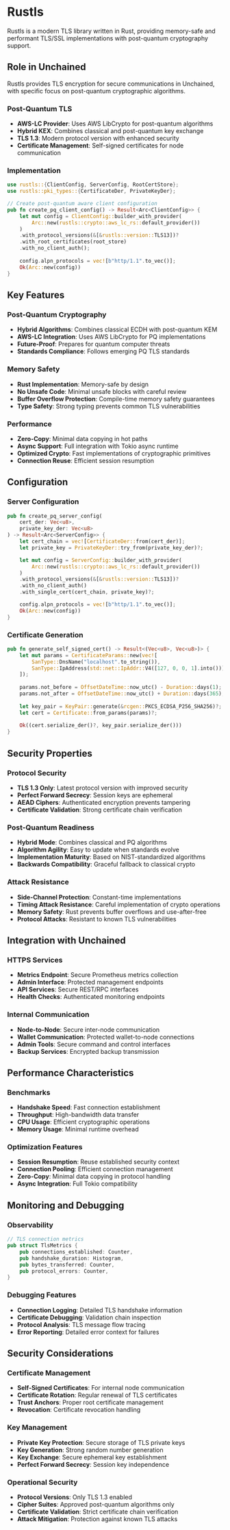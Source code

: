 # Rustls

Rustls is a modern TLS library written in Rust, providing memory-safe and performant TLS/SSL implementations with post-quantum cryptography support.

## Role in Unchained

Rustls provides TLS encryption for secure communications in Unchained, with specific focus on post-quantum cryptographic algorithms.

### Post-Quantum TLS
- **AWS-LC Provider**: Uses AWS LibCrypto for post-quantum algorithms
- **Hybrid KEX**: Combines classical and post-quantum key exchange
- **TLS 1.3**: Modern protocol version with enhanced security
- **Certificate Management**: Self-signed certificates for node communication

### Implementation

```rust
use rustls::{ClientConfig, ServerConfig, RootCertStore};
use rustls::pki_types::{CertificateDer, PrivateKeyDer};

// Create post-quantum aware client configuration
pub fn create_pq_client_config() -> Result<Arc<ClientConfig>> {
    let mut config = ClientConfig::builder_with_provider(
        Arc::new(rustls::crypto::aws_lc_rs::default_provider())
    )
    .with_protocol_versions(&[&rustls::version::TLS13])?
    .with_root_certificates(root_store)
    .with_no_client_auth();
    
    config.alpn_protocols = vec![b"http/1.1".to_vec()];
    Ok(Arc::new(config))
}
```

## Key Features

### Post-Quantum Cryptography
- **Hybrid Algorithms**: Combines classical ECDH with post-quantum KEM
- **AWS-LC Integration**: Uses AWS LibCrypto for PQ implementations
- **Future-Proof**: Prepares for quantum computer threats
- **Standards Compliance**: Follows emerging PQ TLS standards

### Memory Safety
- **Rust Implementation**: Memory-safe by design
- **No Unsafe Code**: Minimal unsafe blocks with careful review
- **Buffer Overflow Protection**: Compile-time memory safety guarantees
- **Type Safety**: Strong typing prevents common TLS vulnerabilities

### Performance
- **Zero-Copy**: Minimal data copying in hot paths
- **Async Support**: Full integration with Tokio async runtime
- **Optimized Crypto**: Fast implementations of cryptographic primitives
- **Connection Reuse**: Efficient session resumption

## Configuration

### Server Configuration
```rust
pub fn create_pq_server_config(
    cert_der: Vec<u8>, 
    private_key_der: Vec<u8>
) -> Result<Arc<ServerConfig>> {
    let cert_chain = vec![CertificateDer::from(cert_der)];
    let private_key = PrivateKeyDer::try_from(private_key_der)?;

    let mut config = ServerConfig::builder_with_provider(
        Arc::new(rustls::crypto::aws_lc_rs::default_provider())
    )
    .with_protocol_versions(&[&rustls::version::TLS13])?
    .with_no_client_auth()
    .with_single_cert(cert_chain, private_key)?;

    config.alpn_protocols = vec![b"http/1.1".to_vec()];
    Ok(Arc::new(config))
}
```

### Certificate Generation
```rust
pub fn generate_self_signed_cert() -> Result<(Vec<u8>, Vec<u8>)> {
    let mut params = CertificateParams::new(vec![
        SanType::DnsName("localhost".to_string()),
        SanType::IpAddress(std::net::IpAddr::V4([127, 0, 0, 1].into())),
    ]);
    
    params.not_before = OffsetDateTime::now_utc() - Duration::days(1);
    params.not_after = OffsetDateTime::now_utc() + Duration::days(365);
    
    let key_pair = KeyPair::generate(&rcgen::PKCS_ECDSA_P256_SHA256)?;
    let cert = Certificate::from_params(params)?;
    
    Ok((cert.serialize_der()?, key_pair.serialize_der()))
}
```

## Security Properties

### Protocol Security
- **TLS 1.3 Only**: Latest protocol version with improved security
- **Perfect Forward Secrecy**: Session keys are ephemeral
- **AEAD Ciphers**: Authenticated encryption prevents tampering
- **Certificate Validation**: Strong certificate chain verification

### Post-Quantum Readiness
- **Hybrid Mode**: Combines classical and PQ algorithms
- **Algorithm Agility**: Easy to update when standards evolve
- **Implementation Maturity**: Based on NIST-standardized algorithms
- **Backwards Compatibility**: Graceful fallback to classical crypto

### Attack Resistance
- **Side-Channel Protection**: Constant-time implementations
- **Timing Attack Resistance**: Careful implementation of crypto operations
- **Memory Safety**: Rust prevents buffer overflows and use-after-free
- **Protocol Attacks**: Resistant to known TLS vulnerabilities

## Integration with Unchained

### HTTPS Services
- **Metrics Endpoint**: Secure Prometheus metrics collection
- **Admin Interface**: Protected management endpoints
- **API Services**: Secure REST/RPC interfaces
- **Health Checks**: Authenticated monitoring endpoints

### Internal Communication
- **Node-to-Node**: Secure inter-node communication
- **Wallet Communication**: Protected wallet-to-node connections
- **Admin Tools**: Secure command and control interfaces
- **Backup Services**: Encrypted backup transmission

## Performance Characteristics

### Benchmarks
- **Handshake Speed**: Fast connection establishment
- **Throughput**: High-bandwidth data transfer
- **CPU Usage**: Efficient cryptographic operations
- **Memory Usage**: Minimal runtime overhead

### Optimization Features
- **Session Resumption**: Reuse established security context
- **Connection Pooling**: Efficient connection management
- **Zero-Copy**: Minimal data copying in protocol handling
- **Async Integration**: Full Tokio compatibility

## Monitoring and Debugging

### Observability
```rust
// TLS connection metrics
pub struct TlsMetrics {
    pub connections_established: Counter,
    pub handshake_duration: Histogram,
    pub bytes_transferred: Counter,
    pub protocol_errors: Counter,
}
```

### Debugging Features
- **Connection Logging**: Detailed TLS handshake information
- **Certificate Debugging**: Validation chain inspection
- **Protocol Analysis**: TLS message flow tracing
- **Error Reporting**: Detailed error context for failures

## Security Considerations

### Certificate Management
- **Self-Signed Certificates**: For internal node communication
- **Certificate Rotation**: Regular renewal of TLS certificates
- **Trust Anchors**: Proper root certificate management
- **Revocation**: Certificate revocation handling

### Key Management
- **Private Key Protection**: Secure storage of TLS private keys
- **Key Generation**: Strong random number generation
- **Key Exchange**: Secure ephemeral key establishment
- **Perfect Forward Secrecy**: Session key independence

### Operational Security
- **Protocol Versions**: Only TLS 1.3 enabled
- **Cipher Suites**: Approved post-quantum algorithms only
- **Certificate Validation**: Strict certificate chain verification
- **Attack Mitigation**: Protection against known TLS attacks